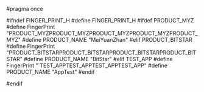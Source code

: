 #pragma once

#ifndef FINGER_PRINT_H
#define FINGER_PRINT_H
#ifdef PRODUCT_MYZ
	#define FingerPrint "PRODUCT_MYZPRODUCT_MYZPRODUCT_MYZPRODUCT_MYZPRODUCT_MYZ"
	#define PRODUCT_NAME "MeiYuanZhan"
#elif PRODUCT_BITSTAR
	#define FingerPrint "PRODUCT_BITSTARPRODUCT_BITSTARPRODUCT_BITSTARPRODUCT_BITSTAR"
	#define PRODUCT_NAME "BitStar"
#elif TEST_APP
	#define FingerPrint "`TEST_APPTEST_APPTEST_APPTEST_APP"
	#define PRODUCT_NAME "AppTest"
#endif

#endif